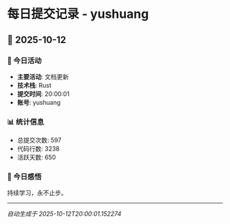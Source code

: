 # 每日提交记录 - yushuang

## 📅 2025-10-12

### 🎯 今日活动
- **主要活动**: 文档更新
- **技术栈**: Rust
- **提交时间**: 20:00:01
- **账号**: yushuang

### 📊 统计信息
- 总提交次数: 597
- 代码行数: 3238
- 活跃天数: 650

### 💭 今日感悟
持续学习，永不止步。

---
*自动生成于 2025-10-12T20:00:01.152274*
